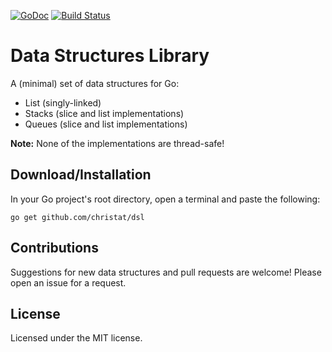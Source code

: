[![GoDoc](https://godoc.org/github.com/christat/dsl?status.svg)](https://godoc.org/github.com/christat/dsl)
[![Build Status](https://travis-ci.org/christat/dsl.svg?branch=master)](https://travis-ci.org/christat/dsl)
# Data Structures Library

A (minimal) set of data structures for Go:

- List (singly-linked)
- Stacks (slice and list implementations)
- Queues (slice and list implementations)

**Note:** None of the implementations are thread-safe!

## Download/Installation

In your Go project's root directory, open a terminal and paste the following:

```
go get github.com/christat/dsl
```

## Contributions

Suggestions for new data structures and pull requests are welcome! Please open an issue for a request.

## License

Licensed under the MIT license.
